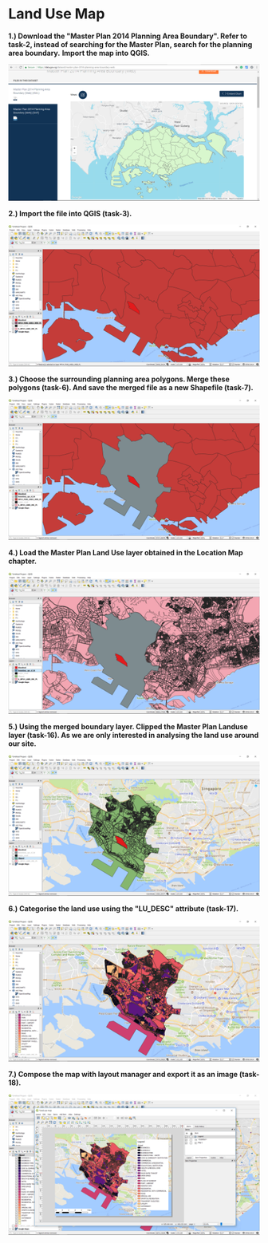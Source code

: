 # Land Use Map

**1.\) Download the "Master Plan 2014 Planning Area Boundary". Refer to task-2, instead of searching for the Master Plan, search for the planning area boundary.** **Import the map into QGIS.**

![](../.gitbook/assets/image%20%28122%29.png)

**2.\) Import the file into QGIS \(task-3\).** 

![](../.gitbook/assets/image%20%2819%29.png)

**3.\) Choose the surrounding planning area polygons. Merge these polygons \(task-6\). And save the merged file as a new Shapefile \(task-7\).**

![](../.gitbook/assets/image%20%282%29.png)

**4.\) Load the Master Plan Land Use layer obtained in the Location Map chapter.** 

![](../.gitbook/assets/image%20%2834%29.png)

**5.\) Using the merged boundary layer. Clipped the Master Plan Landuse layer \(task-16\). As we are only interested in analysing the land use around our site.**

![](../.gitbook/assets/image%20%2859%29.png)

**6.\) Categorise the land use using the "LU\_DESC" attribute \(task-17\).**

![](../.gitbook/assets/image%20%288%29.png)

**7.\) Compose the map with layout manager and export it as an image \(task-18\).**

![](../.gitbook/assets/image%20%2837%29.png)

